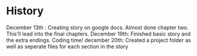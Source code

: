 # History

December 13th : Creating story on google docs. Almost done chapter two. This'll lead into the final chapters. 
December 19th: Finished basic story and the extra endings. Coding time!
december 20th: Created a project folder as well as seperate files for each section in the story
